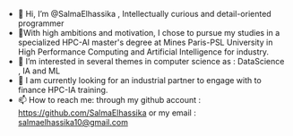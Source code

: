 - 👋 Hi, I’m @SalmaElhassika , Intellectually curious and detail-oriented programmer
- 👀With high ambitions and motivation, I chose to pursue my studies in a specialized HPC-AI master's degree at Mines Paris-PSL University in High Performance
Computing and Artificial Intelligence for industry.
- 🌱 I’m interested in several themes in computer science as : DataScience , IA and ML 
- 💞️ I am currently looking for an industrial partner to engage with to finance HPC-IA training.
- 📫 How to reach me: through my github account : https://github.com/SalmaElhassika or my email : salmaelhassika10@gmail.com

<!---
SalmaElhassika/SalmaElhassika is a ✨ special ✨ repository because its `README.md` (this file) appears on your GitHub profile.
You can click the Preview link to take a look at your changes.
--->
